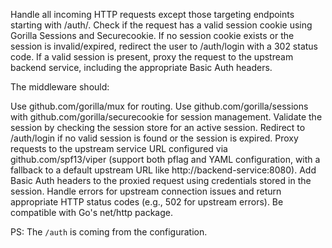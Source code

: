 Handle all incoming HTTP requests except those targeting endpoints starting with /auth/.
Check if the request has a valid session cookie using Gorilla Sessions and Securecookie.
If no session cookie exists or the session is invalid/expired, redirect the user to /auth/login with a 302 status code.
If a valid session is present, proxy the request to the upstream backend service, including the appropriate Basic Auth headers.

The middleware should:

Use github.com/gorilla/mux for routing.
Use github.com/gorilla/sessions with github.com/gorilla/securecookie for session management.
Validate the session by checking the session store for an active session.
Redirect to /auth/login if no valid session is found or the session is expired.
Proxy requests to the upstream service URL configured via github.com/spf13/viper (support both pflag and YAML configuration, with a fallback to a default upstream URL like http://backend-service:8080).
Add Basic Auth headers to the proxied request using credentials stored in the session.
Handle errors for upstream connection issues and return appropriate HTTP status codes (e.g., 502 for upstream errors).
Be compatible with Go's net/http package.


PS: The `/auth` is coming from the configuration.
